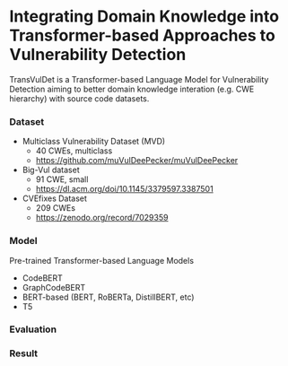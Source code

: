 # Integrating Domain Knowledge into Transformer-based Approaches to Vulnerability Detection

TransVulDet is a Transformer-based Language Model for Vulnerability Detection aiming to better domain knowledge interation (e.g. CWE hierarchy) with source code datasets.

### Dataset
* Multiclass Vulnerability Dataset (MVD)
  * 40 CWEs, multiclass
  * https://github.com/muVulDeePecker/muVulDeePecker
* Big-Vul dataset
  * 91 CWE, small
  * https://dl.acm.org/doi/10.1145/3379597.3387501 
* CVEfixes Dataset
  * 209 CWEs
  * https://zenodo.org/record/7029359

### Model
Pre-trained Transformer-based Language Models
* CodeBERT
* GraphCodeBERT
* BERT-based (BERT, RoBERTa, DistillBERT, etc)
* T5

### Evaluation

### Result
